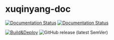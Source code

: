 # xuqinyang-doc
[![Documentation Status](https://xqy2006.github.io/store/badge1.svg)](https://xqy2006.github.io/docs)
[![Documentation Status](https://xqy2006.github.io/store/badge2.svg)](https://xqy2006.github.io/docs)

[![Build&Deploy](https://github.com/xqy2006/docs/actions/workflows/Build&Deploy.yml/badge.svg)](https://github.com/xqy2006/docs/actions/workflows/Build&Deploy.yml)
![GitHub release (latest SemVer)](https://img.shields.io/github/v/release/xqy2006/docs)
